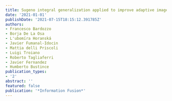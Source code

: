 ```yaml
---
title: Sugeno integral generalization applied to improve adaptive image binarization
date: '2021-01-01'
publishDate: '2021-07-15T18:15:12.391785Z'
authors:
- Francesco Bardozzo
- Borja De La Osa
- L'ubomı́ra Horanská
- Javier Fumanal-Idocin
- Mattia delli Priscoli
- Luigi Troiano
- Roberto Tagliaferri
- Javier Fernandez
- Humberto Bustince
publication_types:
- '2'
abstract: ''
featured: false
publication: '*Information Fusion*'
---
```


